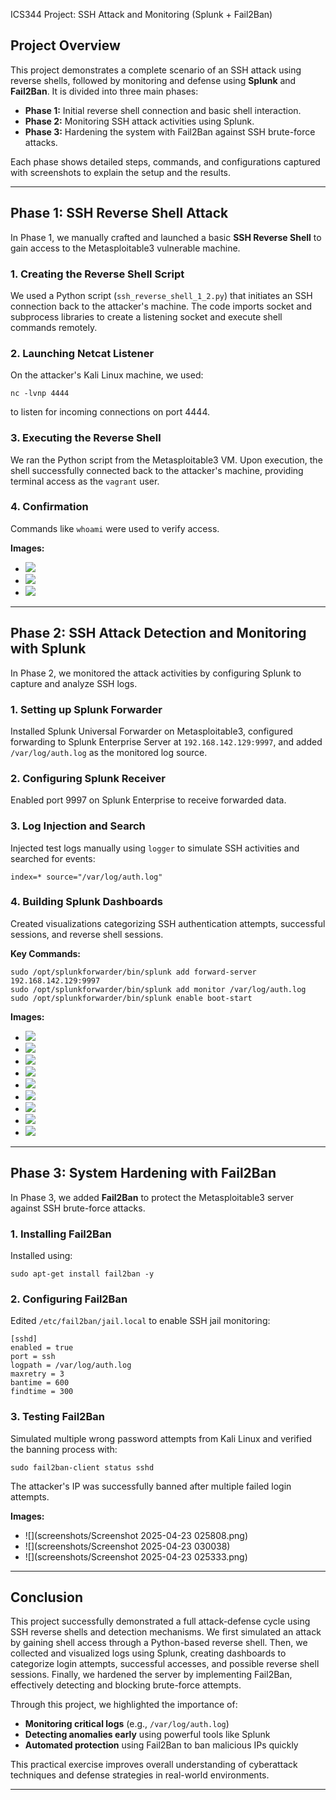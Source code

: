  ICS344 Project: SSH Attack and Monitoring (Splunk + Fail2Ban)

## Project Overview

This project demonstrates a complete scenario of an SSH attack using reverse shells, followed by monitoring and defense using **Splunk** and **Fail2Ban**. It is divided into three main phases:

- **Phase 1:** Initial reverse shell connection and basic shell interaction.
- **Phase 2:** Monitoring SSH attack activities using Splunk.
- **Phase 3:** Hardening the system with Fail2Ban against SSH brute-force attacks.

Each phase shows detailed steps, commands, and configurations captured with screenshots to explain the setup and the results.

---

## Phase 1: SSH Reverse Shell Attack

In Phase 1, we manually crafted and launched a basic **SSH Reverse Shell** to gain access to the Metasploitable3 vulnerable machine.

### 1. Creating the Reverse Shell Script
We used a Python script (`ssh_reverse_shell_1_2.py`) that initiates an SSH connection back to the attacker's machine. The code imports socket and subprocess libraries to create a listening socket and execute shell commands remotely.

### 2. Launching Netcat Listener
On the attacker's Kali Linux machine, we used:

```
nc -lvnp 4444
```

to listen for incoming connections on port 4444.

### 3. Executing the Reverse Shell
We ran the Python script from the Metasploitable3 VM. Upon execution, the shell successfully connected back to the attacker's machine, providing terminal access as the `vagrant` user.

### 4. Confirmation
Commands like `whoami` were used to verify access.

**Images:**

- ![](screenshots/Screenshot1.png)
- ![](screenshots/Screenshot2.png)
- ![](screenshots/Screenshot3.png)

---

## Phase 2: SSH Attack Detection and Monitoring with Splunk

In Phase 2, we monitored the attack activities by configuring Splunk to capture and analyze SSH logs.

### 1. Setting up Splunk Forwarder
Installed Splunk Universal Forwarder on Metasploitable3, configured forwarding to Splunk Enterprise Server at `192.168.142.129:9997`, and added `/var/log/auth.log` as the monitored log source.

### 2. Configuring Splunk Receiver
Enabled port 9997 on Splunk Enterprise to receive forwarded data.

### 3. Log Injection and Search
Injected test logs manually using `logger` to simulate SSH activities and searched for events:

```
index=* source="/var/log/auth.log"
```

### 4. Building Splunk Dashboards
Created visualizations categorizing SSH authentication attempts, successful sessions, and reverse shell sessions.

**Key Commands:**

```
sudo /opt/splunkforwarder/bin/splunk add forward-server 192.168.142.129:9997
sudo /opt/splunkforwarder/bin/splunk add monitor /var/log/auth.log
sudo /opt/splunkforwarder/bin/splunk enable boot-start
```

**Images:**

- ![](screenshots/Screenshot4.png)
- ![](screenshots/Screenshot5.png)
- ![](screenshots/Screenshot6.png)
- ![](screenshots/Screenshot7.png)
- ![](screenshots/Screenshot8.png)
- ![](screenshots/Screenshot9.png)
- ![](screenshots/Screenshot10.png)
- ![](screenshots/Screenshot11.png)
- ![](screenshots/Screenshot12.png)

---

## Phase 3: System Hardening with Fail2Ban

In Phase 3, we added **Fail2Ban** to protect the Metasploitable3 server against SSH brute-force attacks.

### 1. Installing Fail2Ban
Installed using:

```
sudo apt-get install fail2ban -y
```

### 2. Configuring Fail2Ban
Edited `/etc/fail2ban/jail.local` to enable SSH jail monitoring:

```
[sshd]
enabled = true
port = ssh
logpath = /var/log/auth.log
maxretry = 3
bantime = 600
findtime = 300
```

### 3. Testing Fail2Ban
Simulated multiple wrong password attempts from Kali Linux and verified the banning process with:

```
sudo fail2ban-client status sshd
```

The attacker's IP was successfully banned after multiple failed login attempts.

**Images:**

- ![](screenshots/Screenshot 2025-04-23 025808.png)
- ![](screenshots/Screenshot 2025-04-23 030038)
- ![](screenshots/Screenshot 2025-04-23 025333.png)

---

## Conclusion

This project successfully demonstrated a full attack-defense cycle using SSH reverse shells and detection mechanisms. We first simulated an attack by gaining shell access through a Python-based reverse shell. Then, we collected and visualized logs using Splunk, creating dashboards to categorize login attempts, successful accesses, and possible reverse shell sessions. Finally, we hardened the server by implementing Fail2Ban, effectively detecting and blocking brute-force attempts.

Through this project, we highlighted the importance of:

- **Monitoring critical logs** (e.g., `/var/log/auth.log`)
- **Detecting anomalies early** using powerful tools like Splunk
- **Automated protection** using Fail2Ban to ban malicious IPs quickly

This practical exercise improves overall understanding of cyberattack techniques and defense strategies in real-world environments.

---

